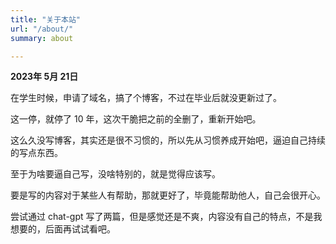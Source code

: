 ```yaml
---
title: "关于本站"
url: "/about/"
summary: about

---
```




**2023年 5月 21日**

在学生时候，申请了域名，搞了个博客，不过在毕业后就没更新过了。

这一停，就停了 10 年，这次干脆把之前的全删了，重新开始吧。

这么久没写博客，其实还是很不习惯的，所以先从习惯养成开始吧，逼迫自己持续的写点东西。

至于为啥要逼自己写，没啥特别的，就是觉得应该写。

要是写的内容对于某些人有帮助，那就更好了，毕竟能帮助他人，自己会很开心。



尝试通过 chat-gpt 写了两篇，但是感觉还是不爽，内容没有自己的特点，不是我想要的，后面再试试看吧。